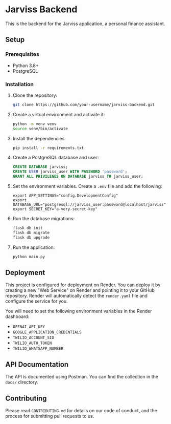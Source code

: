 # Jarviss Backend

This is the backend for the Jarviss application, a personal finance assistant.

## Setup

### Prerequisites

- Python 3.8+
- PostgreSQL

### Installation

1.  Clone the repository:
    ```bash
    git clone https://github.com/your-username/jarviss-backend.git
    ```
2.  Create a virtual environment and activate it:
    ```bash
    python -m venv venv
    source venv/bin/activate
    ```
3.  Install the dependencies:
    ```bash
    pip install -r requirements.txt
    ```
4.  Create a PostgreSQL database and user:
    ```sql
    CREATE DATABASE jarviss;
    CREATE USER jarviss_user WITH PASSWORD 'password';
    GRANT ALL PRIVILEGES ON DATABASE jarviss TO jarviss_user;
    ```
5.  Set the environment variables. Create a `.env` file and add the following:
    ```
    export APP_SETTINGS="config.DevelopmentConfig"
    export DATABASE_URL="postgresql://jarviss_user:password@localhost/jarviss"
    export SECRET_KEY="a-very-secret-key"
    ```
6.  Run the database migrations:
    ```bash
    flask db init
    flask db migrate
    flask db upgrade
    ```
7.  Run the application:
    ```bash
    python main.py
    ```

## Deployment

This project is configured for deployment on Render. You can deploy it by creating a new "Web Service" on Render and pointing it to your GitHub repository. Render will automatically detect the `render.yaml` file and configure the service for you.

You will need to set the following environment variables in the Render dashboard:

-   `OPENAI_API_KEY`
-   `GOOGLE_APPLICATION_CREDENTIALS`
-   `TWILIO_ACCOUNT_SID`
-   `TWILIO_AUTH_TOKEN`
-   `TWILIO_WHATSAPP_NUMBER`

## API Documentation

The API is documented using Postman. You can find the collection in the `docs/` directory.

## Contributing

Please read `CONTRIBUTING.md` for details on our code of conduct, and the process for submitting pull requests to us.
